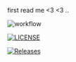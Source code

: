 first read me <3
<3 ..

![workflow](https://github.com/<maricix-18>/<sem>/actions/workflows/main.yml/badge.svg)

[![LICENSE](https://img.shields.io/github/license/<github-maricix-18>/sem.svg?style=flat-square)](https://github.com/<github-maricix-18>/sem/blob/master/LICENSE)

[![Releases](https://img.shields.io/github/release/<github-maricix-18>/sem/all.svg?style=flat-square)](https://github.com/<github-maricix-18>/sem/releases)
